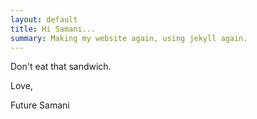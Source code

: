 ```yaml
---
layout: default
title: Hi Samani...
summary: Making my website again, using jekyll again.
---
```


Don't eat that sandwich.


Love,

Future Samani
